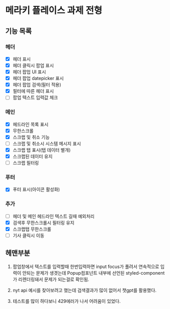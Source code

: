 # 메라키 플레이스 과제 전형

## 기능 목록
### 헤더
- [x] 헤더 표시
- [x] 헤더 클릭시 팝업 표시
- [x] 헤더 팝업 UI 표시
- [x] 헤더 팝업 datepicker 표시
- [x] 헤더 팝업 검색(필터 적용)
- [x] 필터에 따른 헤더 표시
- [ ] 팝업 텍스트 입력값 체크

### 메인
- [x] 헤드라인 목록 표시
- [x] 무한스크롤
- [x] 스크랩 및 취소 기능
- [ ] 스크랩 및 취소시 시스템 메시지 표시
- [x] 스크랩 탭 표시(탭 데이터 별개)
- [x] 스크랩된 데이터 유지
- [ ] 스크랩 필터링

### 푸터
- [x] 푸터 표시(아이콘 활성화)

### 추가
- [ ] 헤더 및 메인 헤드라인 텍스트 길때 예외처리
- [x] 검색후 무한스크롤시 필터링 유지
- [x] 스크랩탭 무한스크롤
- [ ] 기사 클릭시 이동

## 헤맨부분
1. 팝업창에서 텍스트를 입력할때 한번입력하면 input focus가 풀려서 연속적으로 입력이 안되는 문제가 생겻는데
Popup컴포넌트 내부에 선언된 styled-component가 리렌더링돼서 문제가 되는걸로 확인됨.

2. nyt api 예시를 찾아보려고 했는데 검색결과가 많이 없어서
챗gpt를 활용했다.

3. 테스트를 많이 하다보니 429에러가 나서 어려움이 있었다.
